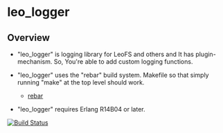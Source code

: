 leo_logger
==========

Overview
--------

* "leo_logger" is logging library for LeoFS and others and It has plugin-mechanism. So, You're able to add custom logging functions.

* "leo_logger" uses the "rebar" build system. Makefile so that simply running "make" at the top level should work.
  * [rebar](https://github.com/basho/rebar)
* "leo_logger" requires Erlang R14B04 or later.

[![Build Status](https://secure.travis-ci.org/leo-project/leo_logger.png?branch=master)](http://travis-ci.org/leo-project/leo_logger)